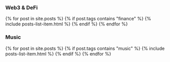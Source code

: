 ---
---

<h3>Web3 & DeFi</h3>
{% for post in site.posts %}
{% if post.tags contains "finance" %}
{% include posts-list-item.html %}
{% endif %}
{% endfor %}

<h3>Music</h3>
{% for post in site.posts %}
{% if post.tags contains "music" %}
{% include posts-list-item.html %}
{% endif %}
{% endfor %}
